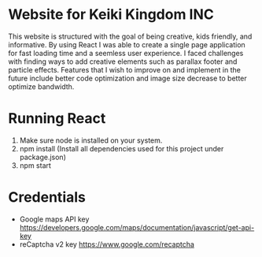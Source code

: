 # Website for Keiki Kingdom INC
This website is structured with the goal of being creative, kids friendly, and informative. By using React I was able to create a single page application for fast loading time and a seemless user experience. I faced challenges with finding ways to add creative elements such as parallax footer and particle effects. Features that I wish to improve on and implement in the future include better code optimization and image size decrease to better optimize bandwidth.  


# Running React
1. Make sure node is installed on your system.
2. npm install (Install all dependencies used for this project under package.json)
3. npm start 

# Credentials
- Google maps API key https://developers.google.com/maps/documentation/javascript/get-api-key
- reCaptcha v2 key https://www.google.com/recaptcha
